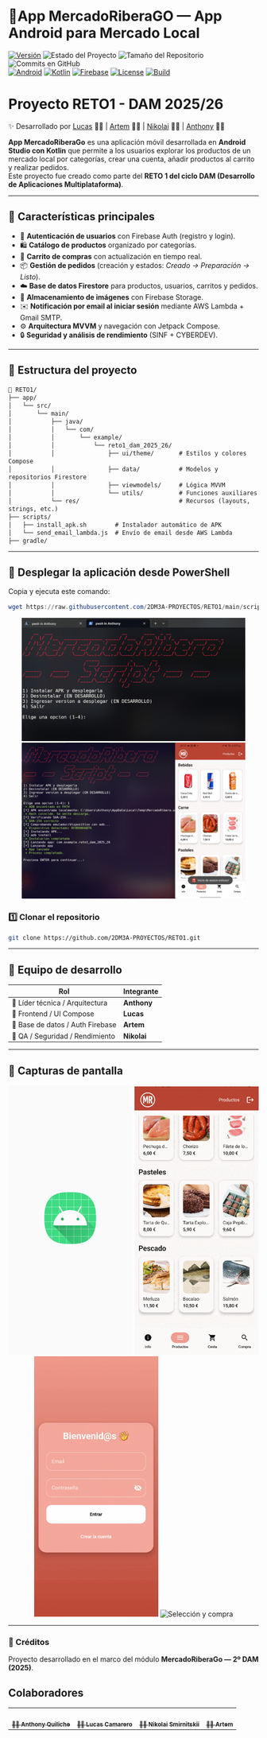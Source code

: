 # 🛒App MercadoRiberaGO — App Android para Mercado Local
[![Versión](https://img.shields.io/badge/versión-1.1.0-brightgreen)](https://github.com/2DM3A-PROYECTOS/RETO1/releases/tag/v1.1.0)
![Estado del Proyecto](https://img.shields.io/badge/estado-en%20desarrollo-orange?logo=github)
![Tamaño del Repositorio](https://img.shields.io/github/repo-size/2DM3A-PROYECTOS/RETO1)
![Commits en GitHub](https://badgen.net/github/commits/2DM3A-PROYECTOS/RETO1)
<br>
[![Android](https://img.shields.io/badge/Android-Studio-green?logo=android)](https://developer.android.com/studio)
[![Kotlin](https://img.shields.io/badge/Kotlin-2.0.21-blue?logo=kotlin)](https://kotlinlang.org/)
[![Firebase](https://img.shields.io/badge/Firebase-Backend-orange?logo=firebase)](https://firebase.google.com/)
[![License](https://img.shields.io/badge/License-MIT-yellow)](#-licencia)
[![Build](https://img.shields.io/badge/Build-Passing-brightgreen)](https://github.com/2DM3A-PROYECTOS/RETO1/actions)

# Proyecto RETO1 - DAM 2025/26

✨ Desarrollado por
[Lucas](https://github.com/LucasCamarero) 👨‍💻 | [Artem](https://github.com/lamarireal) 👨‍💻 | [Nikolai](https://github.com/nsmirnitskii-hue) 👨‍💻 | [Anthony](https://github.com/QuiliDev) 👨‍💻


**App MercadoRiberaGo** es una aplicación móvil desarrollada en **Android Studio con Kotlin** que permite a los usuarios explorar los productos de un mercado local por categorías, crear una cuenta, añadir productos al carrito y realizar pedidos.  
Este proyecto fue creado como parte del **RETO 1 del ciclo DAM (Desarrollo de Aplicaciones Multiplataforma)**.

---

## 🚀 Características principales
- 🔐 **Autenticación de usuarios** con Firebase Auth (registro y login).
- 🛍️ **Catálogo de productos** organizado por categorías.
- 🧺 **Carrito de compras** con actualización en tiempo real.
- 📦 **Gestión de pedidos** (creación y estados: *Creado → Preparación → Listo*).
- ☁️ **Base de datos Firestore** para productos, usuarios, carritos y pedidos.
- 📸 **Almacenamiento de imágenes** con Firebase Storage.
- ✉️ **Notificación por email al iniciar sesión** mediante AWS Lambda + Gmail SMTP.
- ⚙️ **Arquitectura MVVM** y navegación con Jetpack Compose.
- 🔒 **Seguridad y análisis de rendimiento** (SINF + CYBERDEV).

---

## 🧱 Estructura del proyecto
```
📁 RETO1/
├── app/
│   └── src/
│       └── main/
│           ├── java/
│           │   └── com/
│           │       └── example/
│           │           └── reto1_dam_2025_26/
│           │               ├── ui/theme/       # Estilos y colores Compose
│           │               ├── data/           # Modelos y repositorios Firestore
│           │               ├── viewmodels/     # Lógica MVVM
│           │               └── utils/          # Funciones auxiliares
│           └── res/                            # Recursos (layouts, strings, etc.)
├── scripts/
│   ├── install_apk.sh        # Instalador automático de APK
│   └── send_email_lambda.js  # Envío de email desde AWS Lambda
├── gradle/

```
---

## 🚀 Desplegar la aplicación desde PowerShell

Copia y ejecuta este comando:

```powershell
wget https://raw.githubusercontent.com/2DM3A-PROYECTOS/RETO1/main/scripts/deployapp.ps1 -OutFile deployapp.ps1; powershell -ExecutionPolicy Bypass -File .\deployapp.ps1
```
<div align="center">
  <img src="images/script1.png" alt="Cargando app" width="450"/>
  <img src="images/script2.png" alt="Vaciar cesta" width="450"/>
</div>

### 1️⃣ Clonar el repositorio
```bash
git clone https://github.com/2DM3A-PROYECTOS/RETO1.git
```
---

## 👥 Equipo de desarrollo
| Rol | Integrante |
|-----|-------------|
| 🧩 Líder técnica / Arquitectura | **Anthony** |
| 🎨 Frontend / UI Compose | **Lucas** |
| 🧮 Base de datos / Auth Firebase | **Artem** |
| 🧰 QA / Seguridad / Rendimiento | **Nikolai** |

---

## 📸 Capturas de pantalla

<div align="center">
  <img src="images/preloader.gif" alt="Cargando app" width="250"/>
  <img src="images/vaciar-cesta.gif" alt="Vaciar cesta" width="250"/>
  <img src="images/register.gif" alt="Registro de usuario" width="250"/>
  <img src="images/seleccion-compra.gif" alt="Selección y compra" width="250"/>
</div>

---

### 🌟 Créditos
Proyecto desarrollado en el marco del módulo **MercadoRiberaGo — 2º DAM (2025)**.
## Colaboradores
<table>
  <tr>
    <td align="center"><a href="https://github.com/QuiliDev"><img src="https://github.com/QuiliDev.png" width="50px;" alt=""/><br /><sub><b>👨‍💻 Anthony Quiliche</b></sub></a></td>
    <td align="center"><a href="https://github.com/LucasCamarero"><img src="https://github.com/LucasCamarero.png" width="50px;" alt=""/><br /><sub><b>👨‍💻 Lucas Camarero</b></sub></a></td>
    <td align="center"><a href="https://github.com/nsmirnitskii-hue"><img src="https://github.com/nsmirnitskii-hue.png" width="50px;" alt=""/><br /><sub><b>👨‍💻 Nikolai Smirnitskii</b></sub></a></td>
    <td align="center"><a href="https://github.com/lamarireal"><img src="https://github.com/lamarireal.png" width="50px;" alt=""/><br /><sub><b>👨‍💻 Artem</b></sub></a></td>
  </tr>
</table>
<br>
